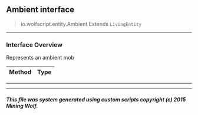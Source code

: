 ## Ambient __interface__

>io.wolfscript.entity.Ambient
>Extends `LivingEntity`

---

### Interface Overview

Represents an ambient mob

Method | Type   
--- | :--- 



---

---


##### This file was system generated using custom scripts copyright (c) 2015 Mining Wolf.
	

